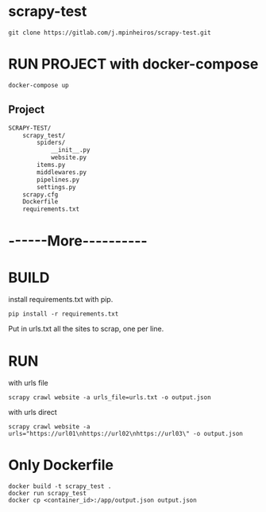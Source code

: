 # scrapy-test

    git clone https://gitlab.com/j.mpinheiros/scrapy-test.git

# RUN PROJECT with docker-compose
    docker-compose up

## Project
```bash
SCRAPY-TEST/
    scrapy_test/
        spiders/
            __init__.py
            website.py
        items.py
        middlewares.py
        pipelines.py
        settings.py
    scrapy.cfg            
    Dockerfile
    requirements.txt
```

# ------More----------
# BUILD
install requirements.txt with pip.

    pip install -r requirements.txt

Put in urls.txt all the sites to scrap, one per line.

# RUN
with urls file

    scrapy crawl website -a urls_file=urls.txt -o output.json

with urls direct

    scrapy crawl website -a urls="https://url01\nhttps://url02\nhttps://url03\" -o output.json

# Only Dockerfile
    docker build -t scrapy_test .
    docker run scrapy_test
    docker cp <container_id>:/app/output.json output.json
